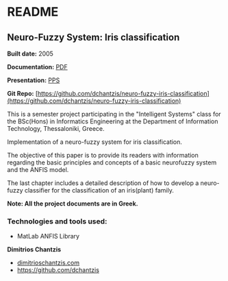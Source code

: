 # README

## Neuro-Fuzzy System: Iris classification
**Built date:** 2005

**Documentation:** [PDF](https://github.com/dchantzis/neuro-fuzzy-iris-classification/blob/master/neurofuzzy%5Bgreek%5D.pdf)

**Presentation:** [PPS](https://github.com/dchantzis/neuro-fuzzy-iris-classification/raw/master/neurofuzzy%5Bgreek%5D.pps)

**Git Repo:** [https://github.com/dchantzis/neuro-fuzzy-iris-classification](https://github.com/dchantzis/neuro-fuzzy-iris-classification)

This is a semester project participating in the "Intelligent Systems" class for the BSc(Hons) in Informatics Engineering at the Department of Information Technology, Thessaloniki, Greece.

Implementation of a neuro-fuzzy system for iris classification.

The objective of this paper is to provide its readers with information regarding the basic principles and concepts of a basic neurofuzzy system and the ANFIS model.

The last chapter includes a detailed description of how to develop a neuro-fuzzy classifier for the classification of an iris(plant) family.

**Note: All the project documents are in Greek.**

### Technologies and tools used:

* MatLab ANFIS Library

**Dimitrios Chantzis**
- [dimitrioschantzis.com](http://www.dimitrioschantzis.com)
- <https://github.com/dchantzis>
